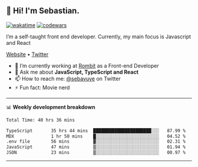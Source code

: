 ## 👋 Hi! I'm Sebastian.

[![wakatime](https://wakatime.com/badge/user/df0036c6-328a-4a39-be9b-e49417ed22a1.svg)](https://wakatime.com/@df0036c6-328a-4a39-be9b-e49417ed22a1)
[![codewars](https://www.codewars.com/users/sebavuye/badges/small)](https://www.codewars.com/users/sebavuye)

I’m a self-taught front end developer. Currently, my main focus is Javascript and React

[Website](https://sebastianvuye.be) • [Twitter](https://twitter.com/sebavuye)

- 🔭 I’m currently working at [Rombit](https://rombit.com/) as a Front-end Developer
- 💬 Ask me about **JavaScript, TypeScript and React**
- 📫 How to reach me: [@sebavuye](https://twitter.com/sebavuye) on Twitter
- ⚡ Fun fact: Movie nerd

-------

📊 **Weekly development breakdown**

<!--START_SECTION:waka-->

```txt
Total Time: 40 hrs 36 mins

TypeScript       35 hrs 44 mins  ██████████████████████░░░   87.99 %
MDX              1 hr 50 mins    █░░░░░░░░░░░░░░░░░░░░░░░░   04.52 %
.env file        56 mins         ▓░░░░░░░░░░░░░░░░░░░░░░░░   02.31 %
JavaScript       47 mins         ▒░░░░░░░░░░░░░░░░░░░░░░░░   01.94 %
JSON             23 mins         ▒░░░░░░░░░░░░░░░░░░░░░░░░   00.97 %
```

<!--END_SECTION:waka-->
-------
